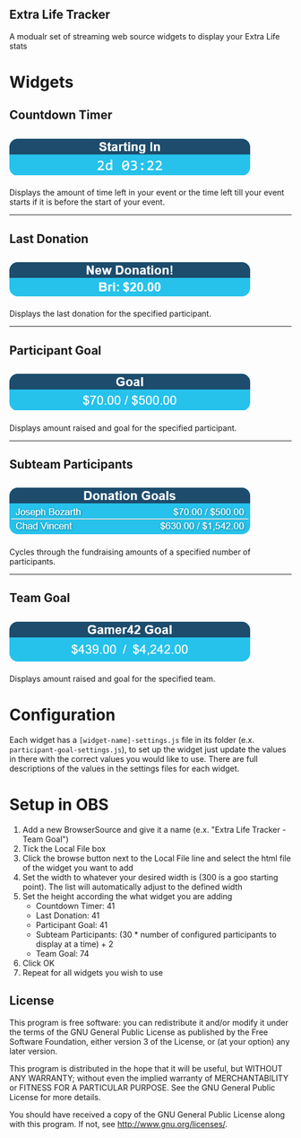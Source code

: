 ## Extra Life Tracker
A modualr set of streaming web source widgets to display your Extra Life stats

# Widgets

## Countdown Timer
## ![Countdonw-Timer-Preview](images/Countdown-Timer-Preview.png)
Displays the amount of time left in your event or the time left till your event starts if it is before the start of your event.

<hr />

## Last Donation
## ![Last-Donation-Preview](images/Last-Donation-Preview.png)
Displays the last donation for the specified participant.

<hr />

## Participant Goal
## ![Paticipant-Goal-Preview](images/Participant-Goal-Preview.png)
Displays amount raised and goal for the specified participant.

<hr />

## Subteam Participants
## ![Subteam-Participants-Preview](images/Subteam-Participants-Preview.png)
Cycles through the fundraising amounts of a specified number of participants.

<hr />

## Team Goal
## ![Team-Goal-Preview](images/Team-Goal-Preview.png)
Displays amount raised and goal for the specified team.

# Configuration
Each widget has a `[widget-name]-settings.js` file in its folder (e.x. `participant-goal-settings.js`), to set up the widget just update the values in there with the correct values you would like to use. There are full descriptions of the values in the settings files for each widget.

# Setup in OBS
1. Add a new BrowserSource and give it a name (e.x. "Extra Life Tracker - Team Goal")
2. Tick the Local File box
3. Click the browse button next to the Local File line and select the html file of the widget you want to add
4. Set the width to whatever your desired width is (300 is a goo starting point). The list will automatically adjust to the defined width
5. Set the height according the what widget you are adding
	- Countdown Timer: 41
	- Last Donation: 41
	- Participant Goal: 41
	- Subteam Participants: (30 * number of configured participants to display at a time) + 2
	- Team Goal: 74
6. Click OK
7. Repeat for all widgets you wish to use


## License
This program is free software: you can redistribute it and/or modify
it under the terms of the GNU General Public License as published by
the Free Software Foundation, either version 3 of the License, or
(at your option) any later version.

This program is distributed in the hope that it will be useful,
but WITHOUT ANY WARRANTY; without even the implied warranty of
MERCHANTABILITY or FITNESS FOR A PARTICULAR PURPOSE.  See the
GNU General Public License for more details.

You should have received a copy of the GNU General Public License
along with this program.  If not, see <http://www.gnu.org/licenses/>.
